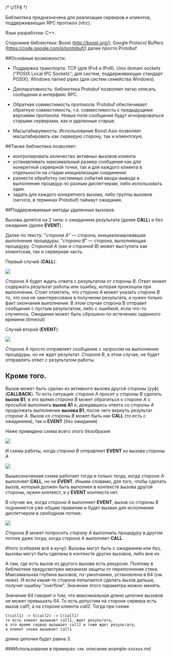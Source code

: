 ﻿/* UTF8 */

Библиотека предназначена для реализации серверов и клиентов, поддерживающих RPC протокол (vtrc). 

Язык разработки: С++.

Сторонние библиотеки: Boost (http://boost.org/); 
                      Google Protocol Buffers (https://code.google.com/p/protobuf/) далее просто Protobuf

##Основные возможности:

 * Поддержка транспорта: TCP (для IPv4 и IPv6), Unix domain sockets ("POSIX Local IPC Sockets"; для систем, поддерживающих стандарт POSIX), Windows named pipes (для систем семейства Windows). 
	
 * Декларативность: библиотека Protobuf позволяет легко описать сообщения и интерфейс RPC.

 * Обратная совместимость протокола: Protobuf обеспечивает обратную совместимость, т.е. совместимость с предыдущими версиями протокола. Новые поля сообщения будут игнорироваться старыми серверами, как и удаленные старые.

 * Масштабируемость: Использование Boost.Asio позволяет масштабировать как серверую сторону, так и клиентскую. 

##Также библиотека позволяет:
    
 * контролировать количество активных вызовов клиента
 * устанавливать максимальный размер сообщения как для конкретной серверной точки, так и для каждого клиента в отдельности на стадии инициализации соединения 
 * разнести обработку системных событий ввода-вывода и выполнение процедур по разным диспетчерам, либо использовать один. 
 * задать для каждого конкретного вызова, либо группы вызовов (service, в терминах Protobuf) таймаут ожидания. 


##Поддерживаемые методы удаленных вызовов. 

Вызовы делятся на 2 типа: с ожиданием результата (далее **CALL**) и без ожидания (далее **EVENT**).

Далее по тексту: "*сторона A*" — сторона, инициализировавшая выполнение процедуры; "*сторона B*" — сторона, выполняющая процедуру. *Стороной A* (как и *стороной B*) может выступать как клиентская, так и серверная часть.

Первый случай (**CALL**):

<img src="https://raw.githubusercontent.com/newenclave/vtrc-docs/master/img/call-direct.png" />

*Сторона A* будет ждать ответа с результатом от *стороны B*. Ответ может содержать результат работы или ошибку, которая произошла при выполнении. Стоит отметить, что *сторона A* может указать *стороне B* то, что она не заинтересована в получении результата, а нужен только факт окончания выполнения. В этом случае сторона B отправит сообщение с пустым результатом, либо с ошибкой, если что-то случилось. Ожидание может быть сброшено по истечению заданного времени (timeout)

Случай второй (**EVENT**): 

<img src="https://raw.githubusercontent.com/newenclave/vtrc-docs/master/img/call-event.png" /> 

*Cторона A* просто отправляет сообщение с запросом на выполнение процедуры, но не ждет результат. *Сторона B*, в этом случае, не будет отправлять ответ с результатом работы. 

Кроме того.
-----------

Вызов может быть сделан из активного вызова другой стороны (ууф) (**CALLBACK**). То есть ситуация: 
*сторона А* просит у *стороны B* сделать **вызов B1**, в это время *сторона B* может обратиться к *стороне А* с просьбой выполнить **вызов A1** и, дождавшись ответа со *стороны А* продолжать выполнение **вызова B1**, после чего вернуть результат *стороне А*. Вызов со *стороны B* может быть как **CALL** (то есть с ожиданием), так и **EVENT** (без ожидания)

Ниже приведена схема всего этого безобразия

<img src="https://raw.githubusercontent.com/newenclave/vtrc-docs/master/img/call-back.png" /> 

И схема работы, когда *сторона B* отправляет **EVENT** из вызова *стороны А*

<img src="https://raw.githubusercontent.com/newenclave/vtrc-docs/master/img/call-call-event.png" /> 


Вышеозначенная схема работает тогда и только тогда, когда *сторона А* выполняет **CALL**, но не **EVENT**. Иными словами, для того, чтобы сделать вызов, который должен быть выполнен в контексте вызова другой стороны, нужен контекст, а у **EVENT** контекста нет.

В случае же, когда *сторона А* выполняет **EVENT**, вызов со *стороны B* подчиняется уже общим правилам и будет вызван для исполнения диспетчером в свободном потоке. 


<img src="https://raw.githubusercontent.com/newenclave/vtrc-docs/master/img/call-event-call.png" /> 


*Сторона B* может попросить *сторону А* выполнить процедуру в другом потоке даже тогда, когда *сторона А* выполняет **CALL**. 

Итого (соберем всё в кучу): Вызовы могут быть с ожиданием или без, вызовы могут быть сделаны в контексте других вызовов, либо вне их.

А там, где есть вызов из другого вызова есть рекурсия. Поэтому в библиотеке предусмотрен механизм защиты от переполнения стека. Максимальная глубина вызовов, по-умолчанию, установлена в 64 (см. ниже). И если какая-то сторона попытается сделать вызов дальше, получит ошибку "overflow". 
Значение этого параметра можно менять.

Значение 64 говорит о том, что *максимальная длина цепочки* вызовов не может превышать 64. То есть допустим на стороне сервера есть вызов *call1*, а на стороне клиента *call2*. Тогда при схеме 

    C(call1) -> S(call2) -> C(call1)  
    то есть клиент вызывает call1, ждет результата, 
    в это время сервер вызывает call2 и тоже ждет результата,
    а клиент снова вызывает call1

длина цепочки будет равна 3.

###Использование в примерах: см. описание example-xxxxxx.md


